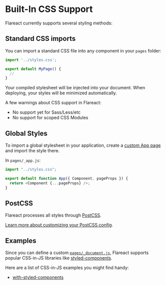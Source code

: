 # Built-In CSS Support

Flareact currently supports several styling methods:

## Standard CSS imports

You can import a standard CSS file into any component in your `pages` folder:

```js
import '../styles.css';

export default MyPage() {
  //
}
```

Your compiled stylesheet will be injected into your document. When deploying, your styles will be minimized automatically.

A few warnings about CSS support in Flareact:

- No support yet for Sass/Less/etc
- No support for scoped CSS Modules

## Global Styles

To import a global stylesheet in your application, create a [custom App page](/docs/custom-app-page) and import the style there.

In `pages/_app.js`:

```js
import "../styles.css";

export default function App({ Component, pageProps }) {
  return <Component {...pageProps} />;
}
```

## PostCSS

Flareact processes all styles through [PostCSS](https://postcss.org/).

[Learn more about customizing your PostCSS config](/docs/custom-postcss-config).

## Examples

Since you can define a custom [`pages/_document.js`](/docs/custom-document-page), Flareact supports popular CSS-in-JS libraries like [styled-components](https://styled-components.com/).

Here are a list of CSS-in-JS examples you might find handy:

- [with-styled-components](https://github.com/flareact/flareact/tree/canary/examples/with-styled-components)
